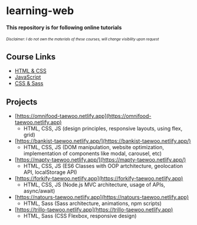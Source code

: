# learning-web

#### This repository is for following online tutorials

<sub><sup>_Disclaimer: I do not own the materials of these courses, will change visibility upon request_</sup></sub>

## Course Links

- [HTML & CSS](https://www.udemy.com/course/design-and-develop-a-killer-website-with-html5-and-css3/)
- [JavaScript](https://www.udemy.com/course/the-complete-javascript-course/)
- [CSS & Sass](https://www.udemy.com/course/advanced-css-and-sass/)

## Projects

- [https://omnifood-taewoo.netlify.app](https://omnifood-taewoo.netlify.app)
  - HTML, CSS, JS (design principles, responsive layouts, using flex, grid)
- [https://bankist-taewoo.netlify.app/](https://bankist-taewoo.netlify.app/)
  - HTML, CSS, JS (DOM manipulation, website optimization, implementation of components like modal, carousel, etc)
- [https://mapty-taewoo.netlify.app/](https://mapty-taewoo.netlify.app/)
  - HTML, CSS, JS (ES6 Classes with OOP artchitecture, geolocation API, localStorage API)
- [https://forkify-taewoo.netlify.app](https://forkify-taewoo.netlify.app)
  - HTML, CSS, JS (Node.js MVC architecture, usage of APIs, async/await)
- [https://natours-taewoo.netlify.app](https://natours-taewoo.netlify.app)
  - HTML, Sass (Sass architecture, animations, npm scripts)
- [https://trillo-taewoo.netlify.app](https://trillo-taewoo.netlify.app)
  - HTML, Sass (CSS Flexbox, responsive design)
